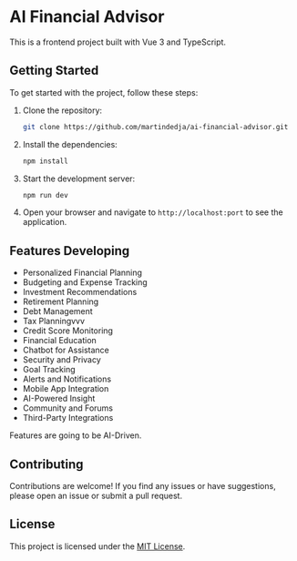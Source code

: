 # AI Financial Advisor

This is a frontend project built with Vue 3 and TypeScript.

## Getting Started

To get started with the project, follow these steps:

1. Clone the repository:

    ```bash
    git clone https://github.com/martindedja/ai-financial-advisor.git
    ```

2. Install the dependencies:

    ```bash
    npm install
    ```

3. Start the development server:

    ```bash
    npm run dev
    ```

4. Open your browser and navigate to `http://localhost:port` to see the application.

## Features Developing

- Personalized Financial Planning
- Budgeting and Expense Tracking
- Investment Recommendations
- Retirement Planning
- Debt Management
- Tax Planningvvv
- Credit Score Monitoring
- Financial Education
- Chatbot for Assistance
- Security and Privacy
- Goal Tracking
- Alerts and Notifications
- Mobile App Integration
- AI-Powered Insight
- Community and Forums
- Third-Party Integrations

Features are going to be AI-Driven.

## Contributing

Contributions are welcome! If you find any issues or have suggestions, please open an issue or submit a pull request.

## License

This project is licensed under the [MIT License](LICENSE).
